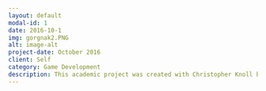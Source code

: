 ```yaml
---
layout: default
modal-id: 1
date: 2016-10-1
img: gorgnak2.PNG
alt: image-alt
project-date: October 2016
client: Self
category: Game Development
description: This academic project was created with Christopher Knoll between the summer and fall of 2016 - with most of the work ocurring in the last week of that period. The project was created in Unity, and large parts of it were coded in a somewhat haphazard manner in order to meet a deadline - and are not sterling examples of software engineering. It incorporates two third party libraries - SpriteTile (which renders the level geometry) and Aron Granberg's A* Pathfinding Project (which is used in the AI programming) - some of the game's AI was adapted from example code from this last library. All art assets used in the project are either basic geometric shapes, under an open license, or used under fair use. I implemented most of the mechanics - the AI, player abilities, condition manager, projectiles, user interface, entity framework, and a number of miscellaneous items present in the project. Grognak.exe is an earlier build of the game with a single player, and contains a brief tutorial. Grognakcoop.exe expects the presence of a PS4 controller connected via USB to control the second player.
---
```

